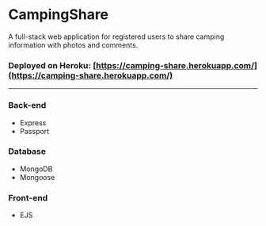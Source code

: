 # CampingShare
A full-stack web application for registered users to share camping information with photos and comments.

### Deployed on Heroku: [https://camping-share.herokuapp.com/](https://camping-share.herokuapp.com/)

---

### Back-end
* Express
* Passport

### Database
* MongoDB
* Mongoose

### Front-end
* EJS